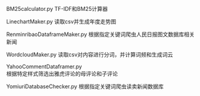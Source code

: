 BM25calculator.py 
TF-IDF和BM25计算器

LinechartMaker.py 
读取csv并生成年度走势图

RenminribaoDataframeMaker.py 
根据指定关键词爬虫人民日报图文数据库相关新闻

WordcloudMaker.py 
读取csv对内容进行分词，并计算词频和生成词云

YahooCommentDataframer.py	 
根据特定样式筛选出雅虎评论的母评论和子评论

YomiuriDatabaseChecker.py
根据指定关键词爬虫读卖新闻数据库
